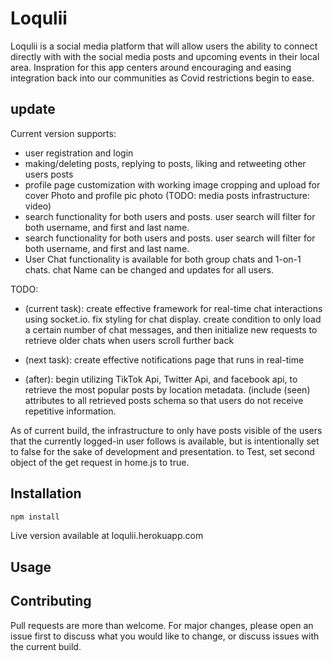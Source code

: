 # Loqulii

Loqulii is a social media platform that will allow users the ability to connect directly with with the social media posts and upcoming events in their local area. Inspration for this app centers around encouraging and easing integration back into our communities as Covid restrictions begin to ease.


## update

Current version supports:
-  user registration and login
-  making/deleting posts, replying to posts, liking and retweeting other users posts 
-  profile page customization with working image cropping and upload for cover Photo and profile pic photo (TODO: media posts infrastructure: video)
-  search functionality for both users and posts. user search will filter for both username, and first and last name.
-  search functionality for both users and posts. user search will filter for both username, and first and last name.
-  User Chat functionality is available for both group chats and 1-on-1 chats. chat Name can be changed and updates for all users. 

TODO:

- (current task): create effective framework for real-time chat interactions using socket.io. fix styling for chat display. create condition to only load a certain number of chat messages, and then initialize new requests to retrieve older chats when users scroll further back

- (next task): create effective notifications page that runs in real-time

- (after): begin utilizing TikTok Api, Twitter Api, and facebook api, to retrieve the most popular posts by location metadata. (include (seen) attributes to all retrieved posts schema so that users do not receive repetitive information.


As of current build, the infrastructure to only have posts visible of the users that the currently logged-in user follows is available, but is intentionally set to false for the sake of development and presentation. to Test, set second object of the get request in home.js to true.
## Installation


```bash
npm install
```
Live version available at loqulii.herokuapp.com

## Usage



## Contributing
Pull requests are more than welcome. For major changes, please open an issue first to discuss what you would like to change, or discuss issues with the current build.
